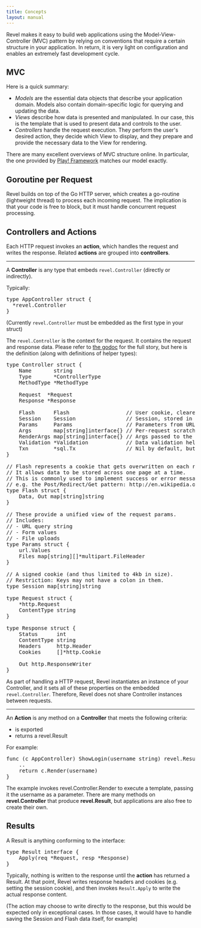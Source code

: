 ```yaml
---
title: Concepts
layout: manual
---
```


Revel makes it easy to build web applications using the Model-View-Controller
(MVC) pattern by relying on conventions that require a certain structure in your
application.  In return, it is very light on configuration and enables an
extremely fast development cycle.

## MVC

Here is a quick summary:

- *Models* are the essential data objects that describe your application domain.
   Models also contain domain-specific logic for querying and updating the data.
- *Views* describe how data is presented and manipulated. In our case, this is
   the template that is used to present data and controls to the user.
- *Controllers* handle the request execution.  They perform the user's desired
   action, they decide which View to display, and they prepare and provide the
   necessary data to the View for rendering.

There are many excellent overviews of MVC structure online.  In particular, the
one provided by [Play! Framework](http://www.playframework.org) matches our model exactly.

## Goroutine per Request

Revel builds on top of the Go HTTP server, which creates a go-routine
(lightweight thread) to process each incoming request.  The implication is that
your code is free to block, but it must handle concurrent request processing.

## Controllers and Actions

Each HTTP request invokes an **action**, which handles the request and writes the
response. Related **actions** are grouped into **controllers**.

***

A **Controller** is any type that embeds `revel.Controller` (directly or indirectly).

Typically:
<pre class="prettyprint lang-go">
type AppController struct {
  *revel.Controller
}
</pre>

(Currently `revel.Controller` must be embedded as the first type in your struct)

The `revel.Controller` is the context for the request.  It contains the request
and response data.  Please refer to [the godoc](../docs/godoc/controller.html#Controller)
for the full story, but here is the definition (along with definitions of helper types):

<pre class="prettyprint lang-go">
type Controller struct {
	Name       string
	Type       *ControllerType
	MethodType *MethodType

	Request  *Request
	Response *Response

	Flash      Flash                  // User cookie, cleared after each request.
	Session    Session                // Session, stored in cookie, signed.
	Params     Params                 // Parameters from URL and form (including multipart).
	Args       map[string]interface{} // Per-request scratch space.
	RenderArgs map[string]interface{} // Args passed to the template.
	Validation *Validation            // Data validation helpers
	Txn        *sql.Tx                // Nil by default, but may be used by the app / plugins
}

// Flash represents a cookie that gets overwritten on each request.
// It allows data to be stored across one page at a time.
// This is commonly used to implement success or error messages.
// e.g. the Post/Redirect/Get pattern: http://en.wikipedia.org/wiki/Post/Redirect/Get
type Flash struct {
	Data, Out map[string]string
}

// These provide a unified view of the request params.
// Includes:
// - URL query string
// - Form values
// - File uploads
type Params struct {
	url.Values
	Files map[string][]*multipart.FileHeader
}

// A signed cookie (and thus limited to 4kb in size).
// Restriction: Keys may not have a colon in them.
type Session map[string]string

type Request struct {
	*http.Request
	ContentType string
}

type Response struct {
	Status      int
	ContentType string
	Headers     http.Header
	Cookies     []*http.Cookie

	Out http.ResponseWriter
}
</pre>

As part of handling a HTTP request, Revel instantiates an instance of your
Controller, and it sets all of these properties on the embedded
`revel.Controller`.  Therefore, Revel does not share Controller instances between
requests.

***

An **Action** is any method on a **Controller** that meets the following criteria:
* is exported
* returns a revel.Result

For example:

<pre class="prettyprint lang-go">
func (c AppController) ShowLogin(username string) revel.Result {
	..
	return c.Render(username)
}
</pre>

The example invokes revel.Controller.Render to execute a template, passing it the
username as a parameter.  There are many methods on **revel.Controller** that
produce **revel.Result**, but applications are also free to create their own.

## Results

A Result is anything conforming to the interface:
<pre class="prettyprint lang-go">
type Result interface {
	Apply(req *Request, resp *Response)
}
</pre>

Typically, nothing is written to the response until the **action** has returned
a Result.  At that point, Revel writes response headers and cookies
(e.g. setting the session cookie), and then invokes `Result.Apply` to write the
actual response content.

(The action may choose to write directly to the response, but this would be
expected only in exceptional cases.  In those cases, it would have to handle
saving the Session and Flash data itself, for example)
